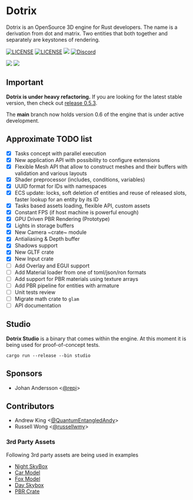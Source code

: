 # Dotrix

Dotrix is an OpenSource 3D engine for Rust developers. The name is a derivation
from dot and matrix. Two entities that both together and separately are
keystones of rendering.

[![LICENSE](https://img.shields.io/badge/license-MIT-blue.svg)](LICENSE-MIT)
[![LICENSE](https://img.shields.io/badge/license-apache-blue.svg)](LICENSE-APACHE)
[![](https://tokei.rs/b1/github/lowenware/dotrix)](https://github.com/lowenware/dotrix)
[![Discord](https://img.shields.io/discord/706575068515532851.svg?label=&logo=discord&logoColor=ffffff&color=7389D8&labelColor=6A7EC2)](https://discord.gg/DrzwBysNRd)

[![](https://img.shields.io/badge/lowenware%20-%23FF0000.svg?&style=for-the-badge&logo=YouTube&logoColor=white)](https://www.youtube.com/channel/UCdriNXRizbBFQhqZefaw44A)
[![](https://img.shields.io/badge/lowenware%20-%231DA1F2.svg?&style=for-the-badge&logo=Twitter&logoColor=white)](http://www.twitter.com/lowenware)

## Important

**Dotrix is under heavy refactoring.** If you are looking for the latest stable
version, then check out
[release 0.5.3](https://github.com/lowenware/dotrix/tree/release/v0.5.3).

The **main** branch now holds version 0.6 of the engine that is under active
development.

## Approximate TODO list

- [x] Tasks concept with parallel execution
- [x] New application API with possibility to configure extensions
- [x] Flexible Mesh API that allow to construct meshes and their buffers with
validation and various layouts
- [x] Shader preprocessor (includes, conditions, variables)
- [x] UUID format for IDs with namespaces
- [x] ECS update: locks, soft deletion of entities and reuse of released slots,
faster lookup for an entity by its ID
- [x] Tasks based assets loading, flexible API, custom assets
- [x] Constant FPS (if host machine is powerful enough)
- [x] GPU Driven PBR Rendering (Prototype)
- [x] Lights in storage buffers
- [x] New Camera ~crate~ module
- [x] Antialiasing & Depth buffer
- [x] Shadows support
- [x] New GLTF crate
- [x] New Input crate
- [ ] Add Overlay and EGUI support
- [ ] Add Material loader from one of toml/json/ron formats
- [ ] Add support for PBR materials using texture arrays
- [ ] Add PBR pipeline for entities with armature
- [ ] Unit tests review
- [ ] Migrate math crate to `glam`
- [ ] API documentation
 
## Studio

**Dotrix Studio** is a binary that comes within the engine. At this moment it is
being used for proof-of-concept tests.

```
cargo run --release --bin studio
```

## Sponsors

* Johan Andersson <[@repi](https://github.com/repi)>

## Contributors

* Andrew King <[@QuantumEntangledAndy](https://github.com/QuantumEntangledAndy)>
* Russell Wong <[@russellwmy](https://github.com/russellwmy)>

### 3rd Party Assets

Following 3rd party assets are being used in examples

* [Night SkyBox](https://www.vippng.com/preview/wmRTT_city-skyline-silhouette/)
* [Car Model](https://free3d.com/3d-model/cartoon-vehicles-low-poly-cars-free-874937.html)
* [Fox Model](https://github.com/KhronosGroup/glTF-Sample-Models/tree/master/2.0/Fox)
* [Day Skybox](https://opengameart.org/content/elyvisions-skyboxes)
* [PBR Crate](https://3dtextures.me/2021/12/20/stylized-crate-002/)
